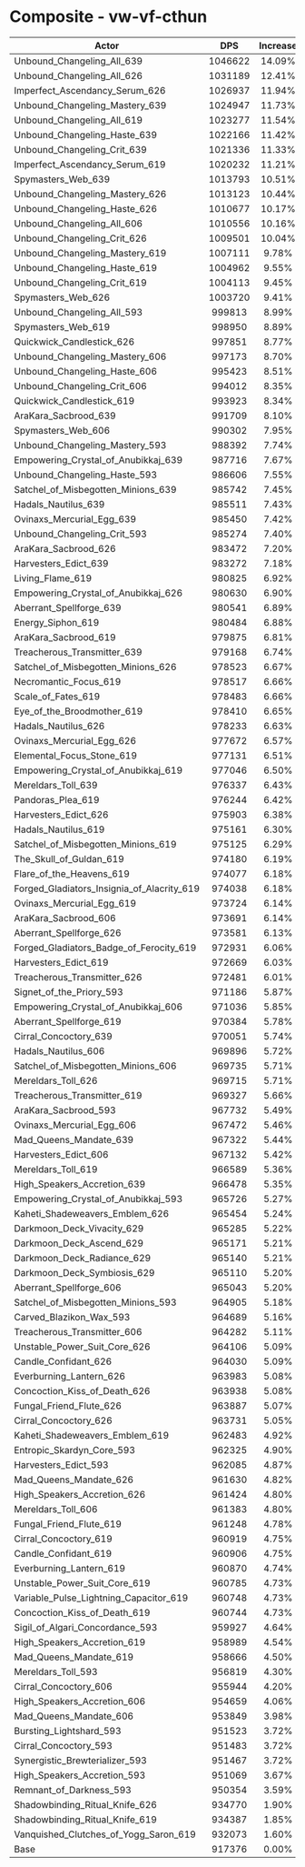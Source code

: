 # Composite - vw-vf-cthun
| Actor | DPS | Increase |
|---|:---:|:---:|
|Unbound_Changeling_All_639|1046622|14.09%|
|Unbound_Changeling_All_626|1031189|12.41%|
|Imperfect_Ascendancy_Serum_626|1026937|11.94%|
|Unbound_Changeling_Mastery_639|1024947|11.73%|
|Unbound_Changeling_All_619|1023277|11.54%|
|Unbound_Changeling_Haste_639|1022166|11.42%|
|Unbound_Changeling_Crit_639|1021336|11.33%|
|Imperfect_Ascendancy_Serum_619|1020232|11.21%|
|Spymasters_Web_639|1013793|10.51%|
|Unbound_Changeling_Mastery_626|1013123|10.44%|
|Unbound_Changeling_Haste_626|1010677|10.17%|
|Unbound_Changeling_All_606|1010556|10.16%|
|Unbound_Changeling_Crit_626|1009501|10.04%|
|Unbound_Changeling_Mastery_619|1007111|9.78%|
|Unbound_Changeling_Haste_619|1004962|9.55%|
|Unbound_Changeling_Crit_619|1004113|9.45%|
|Spymasters_Web_626|1003720|9.41%|
|Unbound_Changeling_All_593|999813|8.99%|
|Spymasters_Web_619|998950|8.89%|
|Quickwick_Candlestick_626|997851|8.77%|
|Unbound_Changeling_Mastery_606|997173|8.70%|
|Unbound_Changeling_Haste_606|995423|8.51%|
|Unbound_Changeling_Crit_606|994012|8.35%|
|Quickwick_Candlestick_619|993923|8.34%|
|AraKara_Sacbrood_639|991709|8.10%|
|Spymasters_Web_606|990302|7.95%|
|Unbound_Changeling_Mastery_593|988392|7.74%|
|Empowering_Crystal_of_Anubikkaj_639|987716|7.67%|
|Unbound_Changeling_Haste_593|986606|7.55%|
|Satchel_of_Misbegotten_Minions_639|985742|7.45%|
|Hadals_Nautilus_639|985511|7.43%|
|Ovinaxs_Mercurial_Egg_639|985450|7.42%|
|Unbound_Changeling_Crit_593|985274|7.40%|
|AraKara_Sacbrood_626|983472|7.20%|
|Harvesters_Edict_639|983272|7.18%|
|Living_Flame_619|980825|6.92%|
|Empowering_Crystal_of_Anubikkaj_626|980630|6.90%|
|Aberrant_Spellforge_639|980541|6.89%|
|Energy_Siphon_619|980484|6.88%|
|AraKara_Sacbrood_619|979875|6.81%|
|Treacherous_Transmitter_639|979168|6.74%|
|Satchel_of_Misbegotten_Minions_626|978523|6.67%|
|Necromantic_Focus_619|978517|6.66%|
|Scale_of_Fates_619|978483|6.66%|
|Eye_of_the_Broodmother_619|978410|6.65%|
|Hadals_Nautilus_626|978233|6.63%|
|Ovinaxs_Mercurial_Egg_626|977672|6.57%|
|Elemental_Focus_Stone_619|977131|6.51%|
|Empowering_Crystal_of_Anubikkaj_619|977046|6.50%|
|Mereldars_Toll_639|976337|6.43%|
|Pandoras_Plea_619|976244|6.42%|
|Harvesters_Edict_626|975903|6.38%|
|Hadals_Nautilus_619|975161|6.30%|
|Satchel_of_Misbegotten_Minions_619|975125|6.29%|
|The_Skull_of_Guldan_619|974180|6.19%|
|Flare_of_the_Heavens_619|974077|6.18%|
|Forged_Gladiators_Insignia_of_Alacrity_619|974038|6.18%|
|Ovinaxs_Mercurial_Egg_619|973724|6.14%|
|AraKara_Sacbrood_606|973691|6.14%|
|Aberrant_Spellforge_626|973581|6.13%|
|Forged_Gladiators_Badge_of_Ferocity_619|972931|6.06%|
|Harvesters_Edict_619|972669|6.03%|
|Treacherous_Transmitter_626|972481|6.01%|
|Signet_of_the_Priory_593|971186|5.87%|
|Empowering_Crystal_of_Anubikkaj_606|971036|5.85%|
|Aberrant_Spellforge_619|970384|5.78%|
|Cirral_Concoctory_639|970051|5.74%|
|Hadals_Nautilus_606|969896|5.72%|
|Satchel_of_Misbegotten_Minions_606|969735|5.71%|
|Mereldars_Toll_626|969715|5.71%|
|Treacherous_Transmitter_619|969327|5.66%|
|AraKara_Sacbrood_593|967732|5.49%|
|Ovinaxs_Mercurial_Egg_606|967472|5.46%|
|Mad_Queens_Mandate_639|967322|5.44%|
|Harvesters_Edict_606|967132|5.42%|
|Mereldars_Toll_619|966589|5.36%|
|High_Speakers_Accretion_639|966478|5.35%|
|Empowering_Crystal_of_Anubikkaj_593|965726|5.27%|
|Kaheti_Shadeweavers_Emblem_626|965454|5.24%|
|Darkmoon_Deck_Vivacity_629|965285|5.22%|
|Darkmoon_Deck_Ascend_629|965171|5.21%|
|Darkmoon_Deck_Radiance_629|965140|5.21%|
|Darkmoon_Deck_Symbiosis_629|965110|5.20%|
|Aberrant_Spellforge_606|965043|5.20%|
|Satchel_of_Misbegotten_Minions_593|964905|5.18%|
|Carved_Blazikon_Wax_593|964689|5.16%|
|Treacherous_Transmitter_606|964282|5.11%|
|Unstable_Power_Suit_Core_626|964106|5.09%|
|Candle_Confidant_626|964030|5.09%|
|Everburning_Lantern_626|963983|5.08%|
|Concoction_Kiss_of_Death_626|963938|5.08%|
|Fungal_Friend_Flute_626|963887|5.07%|
|Cirral_Concoctory_626|963731|5.05%|
|Kaheti_Shadeweavers_Emblem_619|962483|4.92%|
|Entropic_Skardyn_Core_593|962325|4.90%|
|Harvesters_Edict_593|962085|4.87%|
|Mad_Queens_Mandate_626|961630|4.82%|
|High_Speakers_Accretion_626|961424|4.80%|
|Mereldars_Toll_606|961383|4.80%|
|Fungal_Friend_Flute_619|961248|4.78%|
|Cirral_Concoctory_619|960919|4.75%|
|Candle_Confidant_619|960906|4.75%|
|Everburning_Lantern_619|960870|4.74%|
|Unstable_Power_Suit_Core_619|960785|4.73%|
|Variable_Pulse_Lightning_Capacitor_619|960748|4.73%|
|Concoction_Kiss_of_Death_619|960744|4.73%|
|Sigil_of_Algari_Concordance_593|959927|4.64%|
|High_Speakers_Accretion_619|958989|4.54%|
|Mad_Queens_Mandate_619|958666|4.50%|
|Mereldars_Toll_593|956819|4.30%|
|Cirral_Concoctory_606|955944|4.20%|
|High_Speakers_Accretion_606|954659|4.06%|
|Mad_Queens_Mandate_606|953849|3.98%|
|Bursting_Lightshard_593|951523|3.72%|
|Cirral_Concoctory_593|951483|3.72%|
|Synergistic_Brewterializer_593|951467|3.72%|
|High_Speakers_Accretion_593|951069|3.67%|
|Remnant_of_Darkness_593|950354|3.59%|
|Shadowbinding_Ritual_Knife_626|934770|1.90%|
|Shadowbinding_Ritual_Knife_619|934387|1.85%|
|Vanquished_Clutches_of_Yogg_Saron_619|932073|1.60%|
|Base|917376|0.00%|
